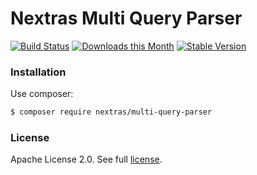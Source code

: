 Nextras Multi Query Parser
==========================

[![Build Status](https://travis-ci.org/nextras/multi-query-parser.svg?branch=master)](https://travis-ci.org/nextras/multi-query-parser)
[![Downloads this Month](https://img.shields.io/packagist/dm/nextras/multi-query-parser.svg?style=flat)](https://packagist.org/packages/nextras/multi-query-parser)
[![Stable Version](https://poser.pugx.org/nextras/multi-query-parser/v/stable)](https://packagist.org/packages/nextras/multi-query-parser)

### Installation

Use composer:

```bash
$ composer require nextras/multi-query-parser
```

### License

Apache License 2.0. See full [license](license.md).
